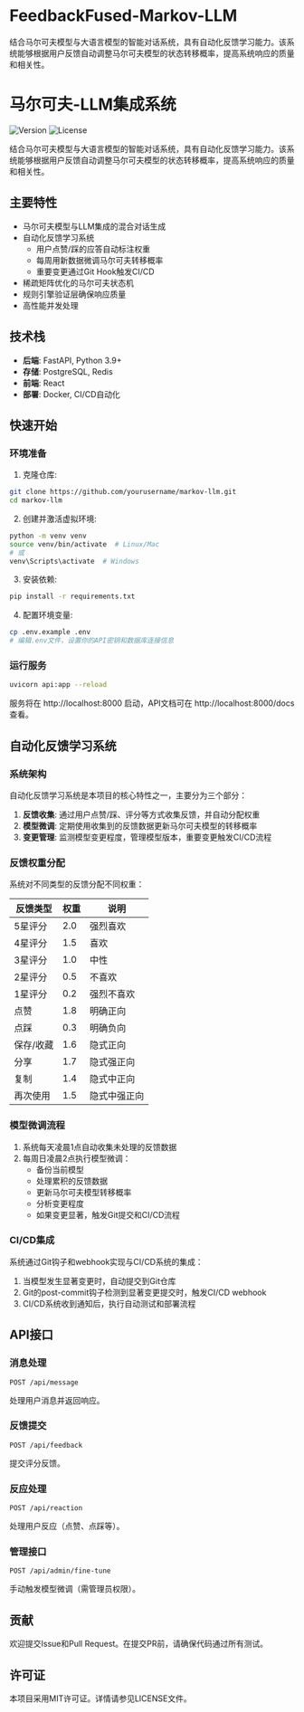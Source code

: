 # FeedbackFused-Markov-LLM
结合马尔可夫模型与大语言模型的智能对话系统，具有自动化反馈学习能力。该系统能够根据用户反馈自动调整马尔可夫模型的状态转移概率，提高系统响应的质量和相关性。
# 马尔可夫-LLM集成系统

![Version](https://img.shields.io/badge/version-1.0.0-blue.svg)
![License](https://img.shields.io/badge/license-MIT-green.svg)

结合马尔可夫模型与大语言模型的智能对话系统，具有自动化反馈学习能力。该系统能够根据用户反馈自动调整马尔可夫模型的状态转移概率，提高系统响应的质量和相关性。

## 主要特性

- 马尔可夫模型与LLM集成的混合对话生成
- 自动化反馈学习系统
  - 用户点赞/踩的应答自动标注权重
  - 每周用新数据微调马尔可夫转移概率
  - 重要变更通过Git Hook触发CI/CD
- 稀疏矩阵优化的马尔可夫状态机
- 规则引擎验证层确保响应质量
- 高性能并发处理

## 技术栈

- **后端**: FastAPI, Python 3.9+
- **存储**: PostgreSQL, Redis
- **前端**: React
- **部署**: Docker, CI/CD自动化

## 快速开始

### 环境准备

1. 克隆仓库:
```bash
git clone https://github.com/yourusername/markov-llm.git
cd markov-llm
```

2. 创建并激活虚拟环境:
```bash
python -m venv venv
source venv/bin/activate  # Linux/Mac
# 或
venv\Scripts\activate  # Windows
```

3. 安装依赖:
```bash
pip install -r requirements.txt
```

4. 配置环境变量:
```bash
cp .env.example .env
# 编辑.env文件，设置你的API密钥和数据库连接信息
```

### 运行服务

```bash
uvicorn api:app --reload
```

服务将在 http://localhost:8000 启动，API文档可在 http://localhost:8000/docs 查看。

## 自动化反馈学习系统

### 系统架构

自动化反馈学习系统是本项目的核心特性之一，主要分为三个部分：

1. **反馈收集**: 通过用户点赞/踩、评分等方式收集反馈，并自动分配权重
2. **模型微调**: 定期使用收集到的反馈数据更新马尔可夫模型的转移概率
3. **变更管理**: 监测模型变更程度，管理模型版本，重要变更触发CI/CD流程

### 反馈权重分配

系统对不同类型的反馈分配不同权重：

| 反馈类型 | 权重 | 说明 |
|---------|------|------|
| 5星评分 | 2.0 | 强烈喜欢 |
| 4星评分 | 1.5 | 喜欢 |
| 3星评分 | 1.0 | 中性 |
| 2星评分 | 0.5 | 不喜欢 |
| 1星评分 | 0.2 | 强烈不喜欢 |
| 点赞 | 1.8 | 明确正向 |
| 点踩 | 0.3 | 明确负向 |
| 保存/收藏 | 1.6 | 隐式正向 |
| 分享 | 1.7 | 隐式强正向 |
| 复制 | 1.4 | 隐式中正向 |
| 再次使用 | 1.5 | 隐式中强正向 |

### 模型微调流程

1. 系统每天凌晨1点自动收集未处理的反馈数据
2. 每周日凌晨2点执行模型微调：
   - 备份当前模型
   - 处理累积的反馈数据
   - 更新马尔可夫模型转移概率
   - 分析变更程度
   - 如果变更显著，触发Git提交和CI/CD流程

### CI/CD集成

系统通过Git钩子和webhook实现与CI/CD系统的集成：

1. 当模型发生显著变更时，自动提交到Git仓库
2. Git的post-commit钩子检测到显著变更提交时，触发CI/CD webhook
3. CI/CD系统收到通知后，执行自动测试和部署流程

## API接口

### 消息处理

```
POST /api/message
```

处理用户消息并返回响应。

### 反馈提交

```
POST /api/feedback
```

提交评分反馈。

### 反应处理

```
POST /api/reaction
```

处理用户反应（点赞、点踩等）。

### 管理接口

```
POST /api/admin/fine-tune
```

手动触发模型微调（需管理员权限）。

## 贡献

欢迎提交Issue和Pull Request。在提交PR前，请确保代码通过所有测试。

## 许可证

本项目采用MIT许可证。详情请参见LICENSE文件。 
